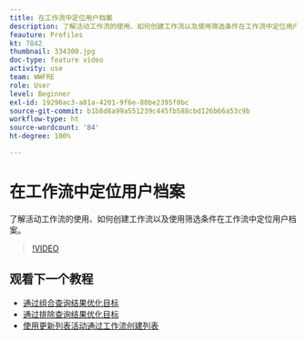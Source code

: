 ```yaml
---
title: 在工作流中定位用户档案
description: 了解活动工作流的使用、如何创建工作流以及使用筛选条件在工作流中定位用户档案。
feauture: Profiles
kt: 7842
thumbnail: 334300.jpg
doc-type: feature video
activity: use
team: WWFRE
role: User
level: Beginner
exl-id: 19296ac3-a81a-4201-9f6e-80be2395f0bc
source-git-commit: b1b8d8a99a551239c445fb588cbd126b66a53c9b
workflow-type: ht
source-wordcount: '84'
ht-degree: 100%

---
```


# 在工作流中定位用户档案

了解活动工作流的使用、如何创建工作流以及使用筛选条件在工作流中定位用户档案。

>[!VIDEO](https://video.tv.adobe.com/v/334300?quality=12&learn=on)

## 观看下一个教程

* [通过组合查询结果优化目标](/help/process-management/refine-targets-by-combining-query-results.md)
* [通过排除查询结果优化目标](/help/process-management/refine-targets-by-excluding-query-results.md)
* [使用更新列表活动通过工作流创建列表](/help/process-management/use-the-update-list-activity.md)
